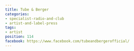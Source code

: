 ```yaml
---
title: Tube & Berger
categories:
- specialist-radio-and-club
- artist-and-label-press
tags:
- artist
position: 114
facebook: https://www.facebook.com/tubeandbergerofficial/
---
```


